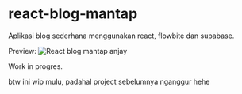 # react-blog-mantap
Aplikasi blog sederhana menggunakan react, flowbite dan supabase.

Preview:
![React blog mantap anjay](https://i.ibb.co/BNzHvsh/Screenshot-2023-02-28-00-45-06.png)


Work in progres. 

btw ini wip mulu, padahal project sebelumnya nganggur hehe
